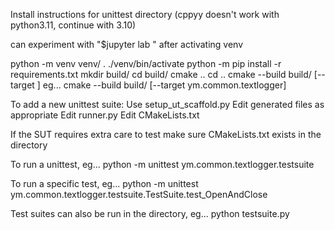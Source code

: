 Install instructions for unittest directory
(cppyy doesn't work with python3.11, continue with 3.10)

can experiment with "$jupyter lab <name-of-file>" after activating venv

python -m venv venv/
. ./venv/bin/activate
python -m pip install -r requirements.txt
mkdir build/
cd build/
cmake ..
cd ..
cmake --build build/ [--target <suite-name>]
eg...
cmake --build build/ [--target ym.common.textlogger]

To add a new unittest suite:
Use setup_ut_scaffold.py
Edit generated files as appropriate
Edit runner.py
Edit CMakeLists.txt

If the SUT requires extra care to test make sure CMakeLists.txt exists in the directory

To run a unittest, eg...
python -m unittest ym.common.textlogger.testsuite

To run a specific test, eg...
python -m unittest ym.common.textlogger.testsuite.TestSuite.test_OpenAndClose

Test suites can also be run in the directory, eg...
python testsuite.py
